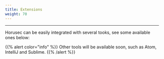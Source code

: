 ```yaml
---
title: Extensions
weight: 70
---
```


---

Horusec can be easily integrated with several tooks, see some available ones below: 



{{% alert color="info" %}}
Other tools will be available soon, such as Atom, IntelliJ and Sublime. 
{{% /alert %}}
